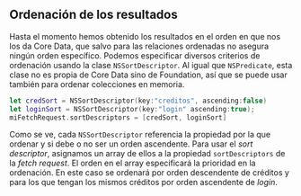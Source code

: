 ## Ordenación de los resultados

Hasta el momento hemos obtenido los resultados en el orden en que nos los da Core Data, que salvo para las relaciones ordenadas no asegura ningún orden específico. Podemos especificar diversos criterios de ordenación usando la clase `NSSortDescriptor`. Al igual que `NSPredicate`, esta clase no es propia de Core Data sino de Foundation, así que se puede usar también para ordenar colecciones en memoria.

```swift
let credSort = NSSortDescriptor(key:"creditos", ascending:false)
let loginSort = NSSortDescriptor(key:"login" ascending:true);
miFetchRequest.sortDescriptors = [credSort, loginSort]
```

Como se ve, cada `NSSortDescriptor` referencia la propiedad por la que ordenar y si debe o no ser un orden ascendente. Para usar el *sort descriptor*, asignamos un array de ellos a la propiedad `sortDescriptors` de la *fetch request*.  El orden en el array especificará la prioridad en la ordenación. En este caso se ordenará por orden descendente de créditos y para los que tengan los mismos créditos por orden ascendente de *login*. 